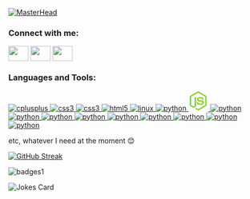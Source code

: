 [![MasterHead](https://drive.google.com/file/d/1Mq6u-Zz7p_uOcYKiGzp0wpD1e0D0c9nO/view?usp=sharing)](https://github.com/galoberlyn)

<h3 align="left">Connect with me:</h3>
<p align="left">
<a href="linkedin.com/in/galo-berlyn-g-083943141" target="blank"><img align="center" src="https://cdn.jsdelivr.net/npm/simple-icons@3.0.1/icons/linkedin.svg" alt="" height="30" width="40" /></a>
<a href="https://instagram.com/galoberlyn" target="blank"><img align="center" src="https://cdn.jsdelivr.net/npm/simple-icons@3.0.1/icons/instagram.svg" alt="" height="30" width="40" /></a>
<a href="https://www.facebook.com/galoberlyn" target="blank"><img align="center" src="https://cdn.jsdelivr.net/npm/simple-icons@3.0.1/icons/facebook.svg" alt="" height="30" width="40" /></a>
</p>

<h3 align="left">Languages and Tools:</h3>
<p align="left">
  <a href="https://www.w3schools.com/cpp/" target="_blank">
    <img src="https://devicons.github.io/devicon/devicon.git/icons/cplusplus/cplusplus-original.svg" alt="cplusplus" width="40" height="40"/>
  </a> 
  <a href="https://www.w3schools.com/css/" target="_blank">
    <img src="https://devicons.github.io/devicon/devicon.git/icons/css3/css3-original-wordmark.svg" alt="css3" width="40" height="40"/> 
  </a>
  <a href="https://www.w3schools.com/git/" target="_blank">
    <img src="https://devicons.github.io/devicon/devicon.git/icons/git/git-original.svg" alt="css3" width="40" height="40"/> 
  </a>
  <a href="https://www.w3.org/html/" target="_blank"> 
    <img src="https://devicons.github.io/devicon/devicon.git/icons/html5/html5-original-wordmark.svg" alt="html5" width="40" height="40"/> 
  </a> 
  <a href="https://www.linux.org/" target="_blank"> 
    <img src="https://devicons.github.io/devicon/devicon.git/icons/linux/linux-original.svg" alt="linux" width="40" height="40"/> 
  </a> 
  <a href="https://www.python.org" target="_blank"> 
      <img src="https://devicons.github.io/devicon/devicon.git/icons/python/python-original.svg" alt="python" width="40" height="40"/> 
  </a>
  <a href="https://nodejs.org" target="_blank"> 
    <img src="https://github.com/devicons/devicon/blob/master/icons/nodejs/nodejs-original.svg" alt="python" width="40" height="40"/> 
  </a> 
  <a href="https://reactjs.org" target="_blank"> 
    <img src="https://devicons.github.io/devicon/devicon.git/icons/react/react-original.svg" alt="python" width="40" height="40"/> 
  </a> 
  <a href="https://nodejs.org" target="_blank"> 
    <img src="https://devicons.github.io/devicon/devicon.git/icons/nodejs/nodejs-original.svg.svg" alt="python" width="40" height="40"/> 
  </a> 
  <a href="https://nextjs.org" target="_blank"> 
    <img src="https://devicons.github.io/devicon/devicon.git/icons/nextjs/nextjs-original.svg" alt="python" width="40" height="40"/> 
  </a> 
  <a href="https://php.net" target="_blank"> 
    <img src="https://devicons.github.io/devicon/devicon.git/icons/php/php-original.svg" alt="python" width="40" height="40"/> 
  </a> 
  <a href="https://code.visualstudio.com" target="_blank"> 
    <img src="https://devicons.github.io/devicon/devicon.git/icons/vscode/vscode-original.svg" alt="python" width="40" height="40"/> 
  </a> 
  <a href="https://www.mysql.com" target="_blank"> 
    <img src="https://devicons.github.io/devicon/devicon.git/icons/mysql/mysql-original.svg" alt="python" width="40" height="40"/> 
  </a> 
  <a href="https://www.laravel.com" target="_blank"> 
    <img src="https://devicons.github.io/devicon/devicon.git/icons/laravel/laravel-plain.svg" alt="python" width="40" height="40"/> 
  </a> 
  <a href="https://capacitorjs.com" target="_blank"> 
    <img src="https://devicons.github.io/devicon/devicon.git/icons/ionic/ionic-original.svg" alt="python" width="40" height="40"/> 
  </a> 
  <a href="https://cloud.google.com" target="_blank"> 
    <img src="https://devicons.github.io/devicon/devicon.git/icons/ionic/ionic-original.svg" alt="python" width="40" height="40"/> 
  </a> 
  
  <p> etc, whatever I need at the moment 😊</p>
</p>

[![GitHub Streak](https://github-readme-streak-stats.herokuapp.com/?user=galoberlyn)](https://git.io/streak-stats)

![badges1](https://dev-to-uploads.s3.amazonaws.com/uploads/articles/6n8fc8zw8pawxveffitx.png)

![Jokes Card](https://readme-jokes.vercel.app/api)
